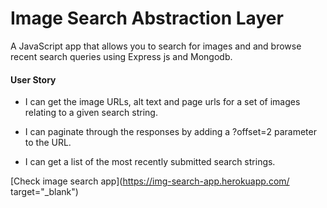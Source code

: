 # Image Search Abstraction Layer

A JavaScript app that allows you to search for images and and browse recent search queries using Express js and Mongodb.

#### User Story
+ I can get the image URLs, alt text and page urls for a set of images relating to a given search string.

+ I can paginate through the responses by adding a ?offset=2 parameter to the URL.

+ I can get a list of the most recently submitted search strings.

[Check image search app](https://img-search-app.herokuapp.com/ target="_blank")




